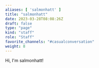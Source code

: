 ```yaml
---
aliases: [ 'salmonhatt' ]
title: "salmonhatt"
date: 2023-03-28T08:08:26Z
draft: false
type: "page"
kind: "staff"
role: "Staff"
favorite_channels: "#casualconversation"
weight: 8
---
```


Hi, I'm salmonhatt!
